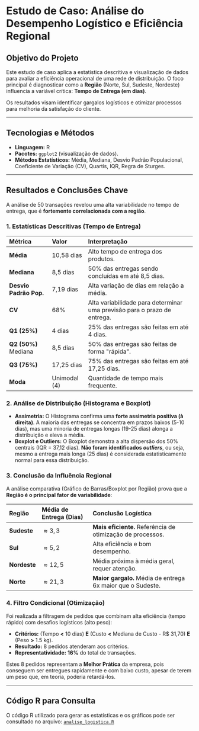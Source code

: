 # Estudo de Caso: Análise do Desempenho Logístico e Eficiência Regional

## Objetivo do Projeto

Este estudo de caso aplica a estatística descritiva e visualização de dados para avaliar a eficiência operacional de uma rede de distribuição. O foco principal é diagnosticar como a **Região** (Norte, Sul, Sudeste, Nordeste) influencia a variável crítica: **Tempo de Entrega (em dias)**.

Os resultados visam identificar gargalos logísticos e otimizar processos para melhoria da satisfação do cliente.

---

## Tecnologias e Métodos

* **Linguagem:** R
* **Pacotes:** `ggplot2` (visualização de dados).
* **Métodos Estatísticos:** Média, Mediana, Desvio Padrão Populacional, Coeficiente de Variação (CV), Quartis, IQR, Regra de Sturges.

---

## Resultados e Conclusões Chave

A análise de 50 transações revelou uma alta variabilidade no tempo de entrega, que é **fortemente correlacionada com a região**.

### 1. Estatísticas Descritivas (Tempo de Entrega)

| Métrica | Valor | Interpretação |
| :--- | :--- | :--- |
| **Média** | 10,58 dias | Alto tempo de entrega dos produtos. |
| **Mediana** | 8,5 dias | 50% das entregas sendo concluídas em até 8,5 dias. |
| **Desvio Padrão Pop.** | 7,19 dias | Alta variação de dias em relação a média. |
| **CV** | 68% | Alta variabilidade para determinar uma previsão para o prazo de entrega. |
| **Q1 (25%)** | 4 dias | 25% das entregas são feitas em até 4 dias. |
| **Q2 (50%)** Mediana | 8,5 dias | 50% das entregas são feitas de forma "rápida".|
| **Q3 (75%)** | 17,25 dias | 75% das entregas são feitas em até 17,25 dias. |
| **Moda** | Unimodal (4) | Quantidade de tempo mais frequente. |

### 2. Análise de Distribuição (Histograma e Boxplot)

* **Assimetria:** O Histograma confirma uma **forte assimetria positiva (à direita)**. A maioria das entregas se concentra em prazos baixos (5-10 dias), mas uma minoria de entregas longas (19-25 dias) alonga a distribuição e eleva a média.
* **Boxplot e Outliers:** O Boxplot demonstra a alta dispersão dos 50% centrais (IQR = 37,12 dias). **Não foram identificados *outliers***, ou seja, mesmo a entrega mais longa (25 dias) é considerada estatisticamente normal para essa distribuição.

### 3. Conclusão da Influência Regional

A análise comparativa (Gráfico de Barras/Boxplot por Região) prova que a **Região é o principal fator de variabilidade**:

| Região | Média de Entrega (Dias) | Conclusão Logística |
| :--- | :--- | :--- |
| **Sudeste** | $\approx 3,3$ | **Mais eficiente.** Referência de otimização de processos. |
| **Sul** | $\approx 5,2$ | Alta eficiência e bom desempenho. |
| **Nordeste** | $\approx 12,5$ | Média próxima à média geral, requer atenção. |
| **Norte** | $\approx 21,3$ | **Maior gargalo.** Média de entrega 6x maior que o Sudeste. |

### 4. Filtro Condicional (Otimização)

Foi realizada a filtragem de pedidos que combinam alta eficiência (tempo rápido) com desafios logísticos (alto peso):

* **Critérios:** (Tempo $\mathbf{<}$ 10 dias) **E** (Custo $\mathbf{<}$ Mediana de Custo - R$ 31,70) **E** (Peso $\mathbf{>}$ 1.5 kg).
* **Resultado:** 8 pedidos atenderam aos critérios.
* **Representatividade:** **16%** do total de transações.

Estes 8 pedidos representam a **Melhor Prática** da empresa, pois conseguem ser entregues rapidamente e com baixo custo, apesar de terem um peso que, em teoria, poderia retardá-los.

---

## Código R para Consulta

O código R utilizado para gerar as estatísticas e os gráficos pode ser consultado no arquivo:
[`analise_logistica.R`](https://github.com/srf-data/Estudo-de-Caso-Analise-Estatistica-do-Desempenho-Logistico/blob/main/logistica_manipulacao.R)
